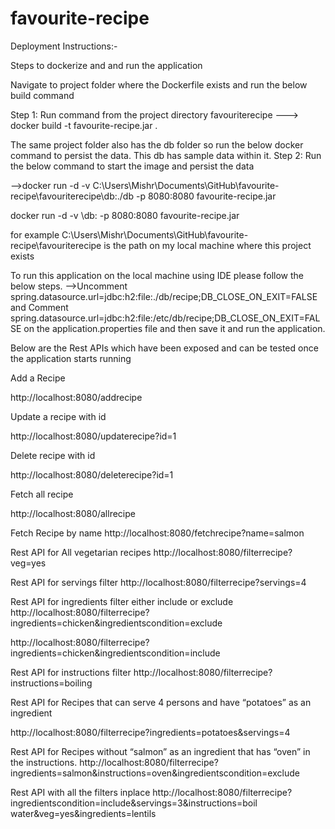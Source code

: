 # favourite-recipe
Deployment Instructions:-

Steps to dockerize and and run the application

Navigate to project folder where the Dockerfile exists and run the below build command

Step 1: Run command from the project directory favouriterecipe
---> docker build -t favourite-recipe.jar .

The same project folder also has the db folder so run the below docker command to persist the data. This db has sample data within it. 
Step 2: Run the below command to start the image and persist the data

-->docker run -d -v C:\Users\Mishr\Documents\GitHub\favourite-recipe\favouriterecipe\db:./db -p 8080:8080 favourite-recipe.jar

docker run -d -v <project folder path on local>\db:<folder on remote> -p 8080:8080 favourite-recipe.jar

for example C:\Users\Mishr\Documents\GitHub\favourite-recipe\favouriterecipe  is the path on my local machine where this project exists

To run this application on the local machine using IDE please follow the below steps.
-->Uncomment spring.datasource.url=jdbc:h2:file:./db/recipe;DB_CLOSE_ON_EXIT=FALSE and
Comment spring.datasource.url=jdbc:h2:file:/etc/db/recipe;DB_CLOSE_ON_EXIT=FALSE on the application.properties file and then save it 
and run the application.

Below are the Rest APIs which have been exposed and can be tested once the application starts running

Add a Recipe

http://localhost:8080/addrecipe

Update a recipe with id

http://localhost:8080/updaterecipe?id=1

Delete recipe with id

http://localhost:8080/deleterecipe?id=1

Fetch all recipe

http://localhost:8080/allrecipe

Fetch Recipe by name
http://localhost:8080/fetchrecipe?name=salmon

Rest API for All vegetarian recipes
http://localhost:8080/filterrecipe?veg=yes

Rest API for servings filter
http://localhost:8080/filterrecipe?servings=4

Rest API for ingredients filter either include or exclude
http://localhost:8080/filterrecipe?ingredients=chicken&ingredientscondition=exclude

http://localhost:8080/filterrecipe?ingredients=chicken&ingredientscondition=include

Rest API for instructions filter
http://localhost:8080/filterrecipe?instructions=boiling

Rest API for Recipes that can serve 4 persons and have “potatoes” as an ingredient

http://localhost:8080/filterrecipe?ingredients=potatoes&servings=4


Rest API for Recipes without “salmon” as an ingredient that has “oven” in the instructions.
http://localhost:8080/filterrecipe?ingredients=salmon&instructions=oven&ingredientscondition=exclude

Rest API with all the filters inplace
http://localhost:8080/filterrecipe?ingredientscondition=include&servings=3&instructions=boil water&veg=yes&ingredients=lentils
